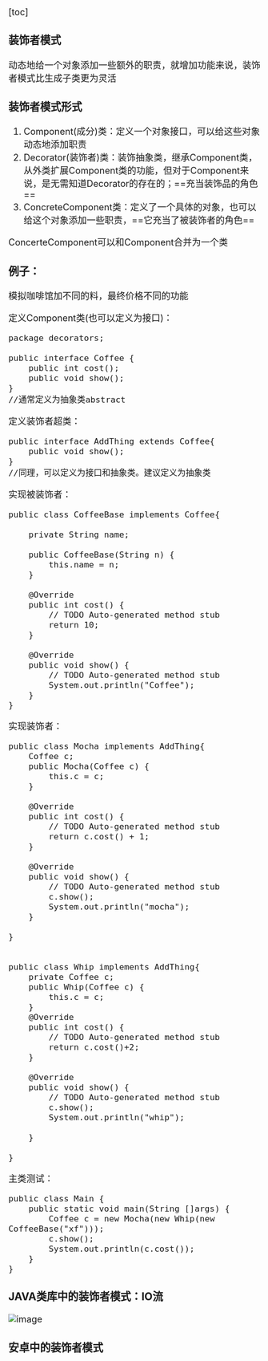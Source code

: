 <font size = 4>

[toc]

### 装饰者模式
动态地给一个对象添加一些额外的职责，就增加功能来说，装饰者模式比生成子类更为灵活
### 装饰者模式形式
1. Component(成分)类：定义一个对象接口，可以给这些对象动态地添加职责
2. Decorator(装饰者)类：装饰抽象类，继承Component类，从外类扩展Component类的功能，但对于Component来说，是无需知道Decorator的存在的；==充当装饰品的角色==
3. ConcreteComponent类：定义了一个具体的对象，也可以给这个对象添加一些职责，==它充当了被装饰者的角色==

ConcerteComponent可以和Component合并为一个类

### 例子：
模拟咖啡馆加不同的料，最终价格不同的功能

定义Component类(也可以定义为接口)：
```
package decorators;

public interface Coffee {
	public int cost();
	public void show();
}
//通常定义为抽象类abstract
```
定义装饰者超类：
```
public interface AddThing extends Coffee{
	public void show();
}
//同理，可以定义为接口和抽象类。建议定义为抽象类
```
实现被装饰者：
```
public class CoffeeBase implements Coffee{

	private String name;
	
	public CoffeeBase(String n) {
		this.name = n;
	}
	
	@Override
	public int cost() {
		// TODO Auto-generated method stub
		return 10;
	}

	@Override
	public void show() {
		// TODO Auto-generated method stub
		System.out.println("Coffee");
	}
}

```
实现装饰者：
```
public class Mocha implements AddThing{
	Coffee c;
	public Mocha(Coffee c) {
		this.c = c;
	}
	
	@Override
	public int cost() {
		// TODO Auto-generated method stub
		return c.cost() + 1;
	}

	@Override
	public void show() {
		// TODO Auto-generated method stub
		c.show();
		System.out.println("mocha");
	}

}


public class Whip implements AddThing{
	private Coffee c;
	public Whip(Coffee c) {
		this.c = c;
	}
	@Override
	public int cost() {
		// TODO Auto-generated method stub
		return c.cost()+2;
	}

	@Override
	public void show() {
		// TODO Auto-generated method stub
		c.show();
		System.out.println("whip");
		
	}

}
```
主类测试：
```
public class Main {
	public static void main(String []args) {
		Coffee c = new Mocha(new Whip(new CoffeeBase("xf")));
		c.show();
		System.out.println(c.cost());
	}
}
```

### JAVA类库中的装饰者模式：IO流
![image](http://wx3.sinaimg.cn/large/0060lm7Tly1g20cgoocarj30ou0d5q4z.jpg)
### 安卓中的装饰者模式

</font>